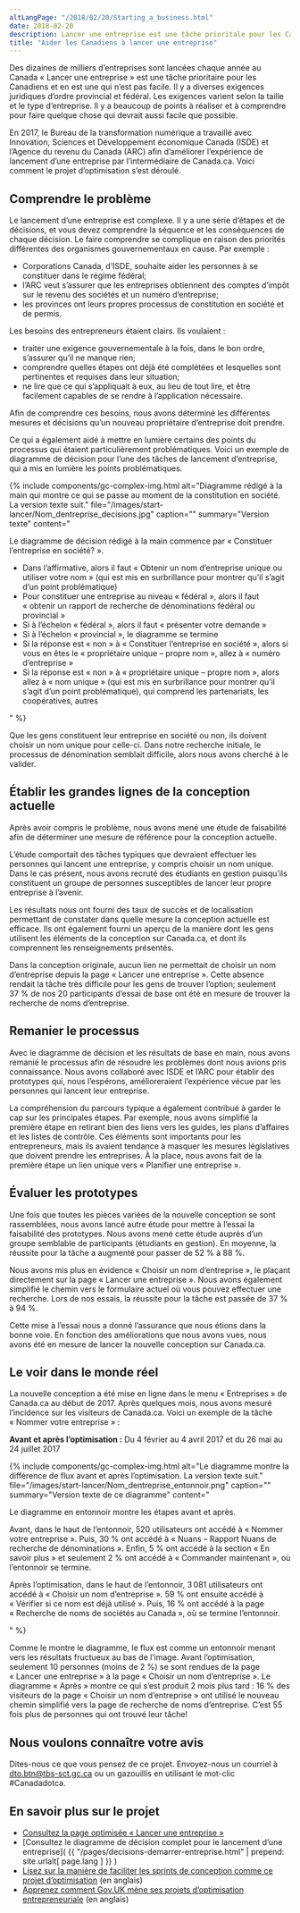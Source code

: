 ```yaml
---
altLangPage: "/2018/02/20/Starting_a_business.html"
date: 2018-02-20
description: Lancer une entreprise est une tâche prioritale pour les Canadiens et en est une qui n’est pas facile. Voici comment le projet d’optimisation s’est déroulé.
title: "Aider les Canadiens à lancer une entreprise"
---
```


Des dizaines de milliers d’entreprises sont lancées chaque année au Canada «&nbsp;Lancer une entreprise&nbsp;» est une tâche prioritaire pour les Canadiens et en est une qui n’est pas facile. Il y a diverses exigences juridiques d’ordre provincial et fédéral. Les exigences varient selon la taille et le type d’entreprise. Il y a beaucoup de points à réaliser et à comprendre pour faire quelque chose qui devrait aussi facile que possible.

En 2017, le Bureau de la transformation numérique a travaillé avec Innovation, Sciences et Développement économique Canada (ISDE) et l’Agence du revenu du Canada (ARC) afin d’améliorer l’expérience de lancement d’une entreprise par l’intermédiaire de Canada.ca. Voici comment le projet d’optimisation s’est déroulé.

## Comprendre le problème

Le lancement d’une entreprise est complexe. Il y a une série d’étapes et de décisions, et vous devez comprendre la séquence et les conséquences de chaque décision. Le faire comprendre se complique en raison des priorités différentes des organismes gouvernementaux en cause. Par exemple&nbsp;:

- Corporations Canada, d’ISDE, souhaite aider les personnes à se constituer dans le régime fédéral;
- l’ARC veut s’assurer que les entreprises obtiennent des comptes d’impôt sur le revenu des sociétés et un numéro d’entreprise;
- les provinces ont leurs propres processus de constitution en société et de permis.

Les besoins des entrepreneurs étaient clairs. Ils voulaient&nbsp;:

- traiter une exigence gouvernementale à la fois, dans le bon ordre, s’assurer qu’il ne manque rien;
- comprendre quelles étapes ont déjà été complétées et lesquelles sont pertinentes et requises dans leur situation;
- ne lire que ce qui s’appliquait à eux, au lieu de tout lire, et être facilement capables de se rendre à l’application nécessaire.

Afin de comprendre ces besoins, nous avons déterminé les différentes mesures et décisions qu’un nouveau propriétaire d’entreprise doit prendre.

Ce qui a également aidé à mettre en lumière certains des points du processus qui étaient particulièrement problématiques. Voici un exemple de diagramme de décision pour l’une des tâches de lancement d’entreprise, qui a mis en lumière les points problématiques.

{% include components/gc-complex-img.html
	 alt="Diagramme rédigé à la main qui montre ce qui se passe au moment de la constitution en société. La version texte suit."
	 file="/images/start-lancer/Nom_dentreprise_decisions.jpg"
	 caption=""
	 summary="Version texte"
	 content="<p>Le diagramme de décision rédigé à la main commence par «&nbsp;Constituer l’entreprise en société?&nbsp;».</p>
	<ul>
		<li>Dans l’affirmative, alors il faut «&nbsp;Obtenir un nom d’entreprise unique ou utiliser votre nom&nbsp;» (qui est mis en surbrillance pour montrer qu’il s’agit d’un point problématique)</li>
		<li>Pour constituer une entreprise au niveau «&nbsp;fédéral&nbsp;», alors il faut «&nbsp;obtenir un rapport de recherche de dénominations fédéral ou provincial&nbsp;»</li>
		<li>Si à l’échelon «&nbsp;fédéral&nbsp;», alors il faut «&nbsp;présenter votre demande&nbsp;» </li>
		<li>Si à l’échelon «&nbsp;provincial&nbsp;», le diagramme se termine </li>
		<li>Si la réponse est «&nbsp;non&nbsp;» à «&nbsp;Constituer l’entreprise en société&nbsp;», alors si vous en êtes le «&nbsp;propriétaire unique – propre nom&nbsp;», allez à «&nbsp;numéro d’entreprise&nbsp;»</li>
		<li>Si la réponse est «&nbsp;non&nbsp;» à «&nbsp;propriétaire unique – propre nom&nbsp;», alors allez à «&nbsp;nom unique&nbsp;» (qui est mis en surbrillance pour montrer qu’il s’agit d’un point problématique), qui comprend les partenariats, les coopératives, autres</li>
	</ul>"
%}

Que les gens constituent leur entreprise en société ou non, ils doivent choisir un nom unique pour celle-ci. Dans notre recherche initiale, le processus de dénomination semblait difficile, alors nous avons cherché à le valider.

## Établir les grandes lignes de la conception actuelle

Après avoir compris le problème, nous avons mené une étude de faisabilité afin de déterminer une mesure de référence pour la conception actuelle.

L’étude comportait des tâches typiques que devraient effectuer les personnes qui lancent une entreprise, y compris choisir un nom unique. Dans le cas présent, nous avons recruté des étudiants en gestion puisqu’ils constituent un groupe de personnes susceptibles de lancer leur propre entreprise à l’avenir.

Les résultats nous ont fourni des taux de succès et de localisation permettant de constater dans quelle mesure la conception actuelle est efficace. Ils ont également fourni un aperçu de la manière dont les gens utilisent les éléments de la conception sur Canada.ca, et dont ils comprennent les renseignements présentés.

Dans la conception originale, aucun lien ne permettait de choisir un nom d’entreprise depuis la page «&nbsp;Lancer une entreprise&nbsp;». Cette absence rendait la tâche très difficile pour les gens de trouver l’option; seulement 37&nbsp;% de nos 20 participants d’essai de base ont été en mesure de trouver la recherche de noms d’entreprise.

## Remanier le processus

Avec le diagramme de décision et les résultats de base en main, nous avons remanié le processus afin de résoudre les problèmes dont nous avions pris connaissance. Nous avons collaboré avec ISDE et l’ARC pour établir des prototypes qui, nous l’espérons, amélioreraient l’expérience vécue par les personnes qui lancent leur entreprise.

La compréhension du parcours typique a également contribué à garder le cap sur les principales étapes. Par exemple, nous avons simplifié la première étape en retirant bien des liens vers les guides, les plans d’affaires et les listes de contrôle. Ces éléments sont importants pour les entrepreneurs, mais ils avaient tendance à masquer les mesures législatives que doivent prendre les entreprises. À la place, nous avons fait de la première étape un lien unique vers «&nbsp;Planifier une entreprise&nbsp;».

## Évaluer les prototypes

Une fois que toutes les pièces variées de la nouvelle conception se sont rassemblées, nous avons lancé autre étude pour mettre à l’essai la faisabilité des prototypes. Nous avons mené cette étude auprès d’un groupe semblable de participants (étudiants en gestion). En moyenne, la réussite pour la tâche a augmenté pour passer de 52&nbsp;% à 88&nbsp;%.

Nous avons mis plus en évidence «&nbsp;Choisir un nom d’entreprise&nbsp;», le plaçant directement sur la page «&nbsp;Lancer une entreprise&nbsp;». Nous avons également simplifié le chemin vers le formulaire actuel où vous pouvez effectuer une recherche. Lors de nos essais, la réussite pour la tâche est passée de 37&nbsp;% à 94&nbsp;%.

Cette mise à l’essai nous a donné l’assurance que nous étions dans la bonne voie. En fonction des améliorations que nous avons vues, nous avons été en mesure de lancer la nouvelle conception sur Canada.ca.

## Le voir dans le monde réel

La nouvelle conception a été mise en ligne dans le menu «&nbsp;Entreprises&nbsp;» de Canada.ca au début de 2017. Après quelques mois, nous avons mesuré l’incidence sur les visiteurs de Canada.ca. Voici un exemple de la tâche «&nbsp;Nommer votre entreprise&nbsp;»&nbsp;:

**Avant et après l’optimisation&nbsp;:** Du 4 février au 4 avril 2017 et du 26 mai au 24 juillet 2017

{% include components/gc-complex-img.html
	 alt="Le diagramme montre la différence de flux avant et après l’optimisation. La version texte suit."
	 file="/images/start-lancer/Nom_dentreprise_entonnoir.png"
	 caption=""
	 summary="Version texte de ce diagramme"
	 content="<p>Le diagramme en entonnoir montre les étapes avant et après. </p>
	<p>Avant, dans le haut de l’entonnoir, 520 utilisateurs ont accédé à «&nbsp;Nommer votre entreprise&nbsp;». Puis, 30&nbsp;% ont accédé à «&nbsp;Nuans – Rapport Nuans de recherche de dénominations&nbsp;». Enfin, 5&nbsp;% ont accédé à la section «&nbsp;En savoir plus&nbsp;» et seulement 2&nbsp;% ont accédé à «&nbsp;Commander maintenant&nbsp;», où l’entonnoir se termine. </p>
	<p>Après l’optimisation, dans le haut de l’entonnoir, 3 081 utilisateurs ont accédé à «&nbsp;Choisir un nom d’entreprise&nbsp;». 59&nbsp;% ont ensuite accédé à «&nbsp;Vérifier si ce nom est déjà utilisé&nbsp;». Puis, 16&nbsp;% ont accédé à la page «&nbsp;Recherche de noms de sociétés au Canada&nbsp;», où se termine l’entonnoir.</p>"
%}

Comme le montre le diagramme, le flux est comme un entonnoir menant vers les résultats fructueux au bas de l’image. Avant l’optimisation, seulement 10 personnes (moins de 2&nbsp;%) se sont rendues de la page «&nbsp;Lancer une entreprise&nbsp;» à la page «&nbsp;Choisir un nom d’entreprise&nbsp;». Le diagramme «&nbsp;Après&nbsp;» montre ce qui s’est produit 2 mois plus tard&nbsp;: 16&nbsp;% des visiteurs de la page «&nbsp;Choisir un nom d’entreprise&nbsp;» ont utilisé le nouveau chemin simplifié vers la page de recherche de noms d’entreprise. C’est 55 fois plus de personnes qui ont trouvé leur tâche!

## Nous voulons connaître votre avis

Dites-nous ce que vous pensez de ce projet. Envoyez-nous un courriel à [dto.btn@tbs-sct.gc.ca](mailto:dto.btn@tbs-sct.gc.ca) ou un gazouillis en utilisant le mot-clic #Canadadotca.

## En savoir plus sur le projet

* [Consultez la page optimisée «&nbsp;Lancer une entreprise&nbsp;»](https://www.canada.ca/fr/services/entreprises/lancer.html)
* [Consultez le diagramme de décision complet pour le lancement d’une entreprise]( {{ "/pages/decisions-demarrer-entreprise.html" | prepend: site.urlalt[ page.lang ] }} )
* [Lisez sur la manière de faciliter les sprints de conception comme ce projet d’optimisation](https://www.linkedin.com/pulse/bringing-logic-government-design-sprint-lisa-fast) (en anglais)
* [Apprenez comment Gov.UK mène ses projets d’optimisation entrepreneuriale](https://gds.blog.gov.uk/2017/07/18/taking-care-of-business-on-gov-uk/) (en anglais)
